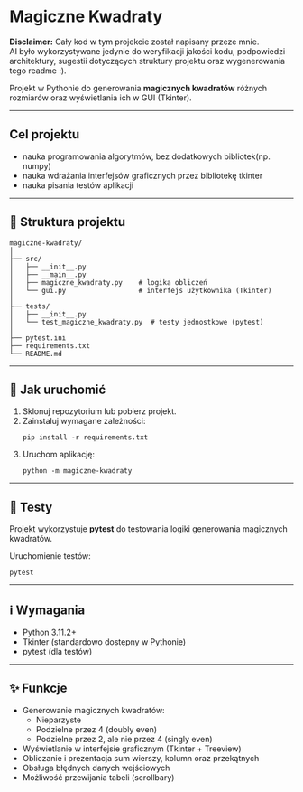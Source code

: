 # Magiczne Kwadraty

**Disclaimer:** Cały kod w tym projekcie został napisany przeze mnie.  
AI było wykorzystywane jedynie do weryfikacji jakości kodu, podpowiedzi architektury, sugestii dotyczących struktury projektu oraz wygenerowania tego readme :).


Projekt w Pythonie do generowania **magicznych kwadratów** różnych rozmiarów oraz wyświetlania ich w GUI (Tkinter).

---

## Cel projektu
- nauka programowania algorytmów, bez dodatkowych bibliotek(np. numpy)
- nauka wdrażania interfejsów graficznych przez bibliotekę tkinter
- nauka pisania testów aplikacji

---

## 📂 Struktura projektu

```
magiczne-kwadraty/
│
├── src/
│   ├── __init__.py
│   ├── __main__.py
│   ├── magiczne_kwadraty.py    # logika obliczeń
│   └── gui.py                  # interfejs użytkownika (Tkinter)
│
├── tests/
│   ├── __init__.py
│   └── test_magiczne_kwadraty.py  # testy jednostkowe (pytest)
│
├── pytest.ini
├── requirements.txt
└── README.md
```

---

## 🚀 Jak uruchomić

1. Sklonuj repozytorium lub pobierz projekt.
2. Zainstaluj wymagane zależności:
   ```
   pip install -r requirements.txt
   ```
3. Uruchom aplikację:
   ```
   python -m magiczne-kwadraty
   ```

---

## 🧪 Testy

Projekt wykorzystuje **pytest** do testowania logiki generowania magicznych kwadratów.

Uruchomienie testów:
```
pytest
```

---

## ℹ️ Wymagania

- Python 3.11.2+
- Tkinter (standardowo dostępny w Pythonie)
- pytest (dla testów)

---

## ✨ Funkcje

- Generowanie magicznych kwadratów:
  - Nieparzyste
  - Podzielne przez 4 (doubly even)
  - Podzielne przez 2, ale nie przez 4 (singly even)
- Wyświetlanie w interfejsie graficznym (Tkinter + Treeview)
- Obliczanie i prezentacja sum wierszy, kolumn oraz przekątnych
- Obsługa błędnych danych wejściowych
- Możliwość przewijania tabeli (scrollbary)